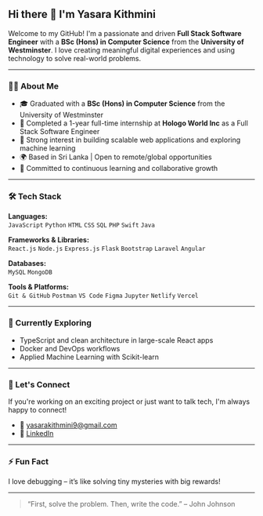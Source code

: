 ## Hi there 👋 I'm Yasara Kithmini

Welcome to my GitHub! I'm a passionate and driven **Full Stack Software Engineer** with a **BSc (Hons) in Computer Science** from the **University of Westminster**. I love creating meaningful digital experiences and using technology to solve real-world problems.

---

### 👩‍💻 About Me
- 🎓 Graduated with a **BSc (Hons) in Computer Science** from the University of Westminster  
- 💼 Completed a 1-year full-time internship at **Hologo World Inc** as a Full Stack Software Engineer  
- 🧠 Strong interest in building scalable web applications and exploring machine learning  
- 🌍 Based in Sri Lanka | Open to remote/global opportunities  
- 🤝 Committed to continuous learning and collaborative growth

---

### 🛠️ Tech Stack
**Languages:**  
`JavaScript` `Python` `HTML` `CSS` `SQL` `PHP` `Swift` `Java`

**Frameworks & Libraries:**  
`React.js` `Node.js` `Express.js` `Flask` `Bootstrap` `Laravel` `Angular`

**Databases:**  
`MySQL` `MongoDB`

**Tools & Platforms:**  
`Git & GitHub` `Postman` `VS Code` `Figma` `Jupyter` `Netlify` `Vercel`

---

### 🌱 Currently Exploring
- TypeScript and clean architecture in large-scale React apps  
- Docker and DevOps workflows  
- Applied Machine Learning with Scikit-learn

---

### 🤝 Let's Connect
If you're working on an exciting project or just want to talk tech, I'm always happy to connect!

- 📧 yasarakithmini9@gmail.com  
- 💼 [LinkedIn](www.linkedin.com/in/yasara-kithmini-1684a6221)  

---

### ⚡ Fun Fact
I love debugging – it’s like solving tiny mysteries with big rewards!

---

> “First, solve the problem. Then, write the code.” – John Johnson
